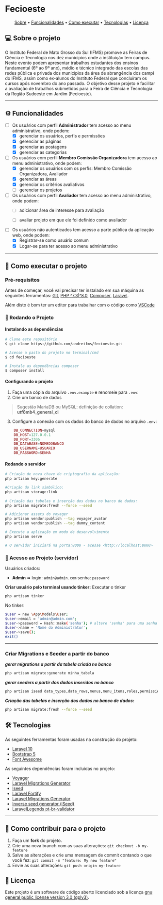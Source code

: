# Fecioeste

<p align="center">
 <a href="#-sobre-o-projeto">Sobre</a> •
 <a href="#-funcionalidades">Funcionalidades</a> •
 <a href="#-como-executar-o-projeto">Como executar</a> • 
 <a href="#-tecnologias">Tecnologias</a> •  
 <a href="#user-content--licença">Licença</a>
</p>

## 💻 Sobre o projeto
O Instituto Federal de Mato Grosso do Sul (IFMS) promove as Feiras de Ciência e Tecnologia nos dez municípios onde a instituição tem campus. 
Neste evento podem apresentar trabalhos estudantes dos ensinos fundamental (6º ao 9º ano), médio e técnico integrado das escolas das redes pública e privada dos municípios da área de abrangência dos campi do IFMS, assim como ex-alunos do Instituto Federal que concluíram os cursos após novembro do ano passado.
O objetivo desse projeto é facilitar a avaliação de trabalhos submetidos para a Feira de Ciência e Tecnologia da Região Sudoeste em Jardim (Fecioeste).

---

## ⚙️ Funcionalidades

- [ ] Os usuários com perfil **Administrador** tem acesso ao menu administrativo, onde podem:    
    - [X] gerenciar os usuários, perfis e permissões
    - [X] gerenciar as páginas
    - [X] gerenciar as postagens
    - [X] gerenciar as categorias

- [ ] Os usuários com perfil **Membro Comissão Organizadora** tem acesso ao menu administrativo, onde podem:    
    - [X] gerenciar os usuários com os perfis: Membro Comissão Organizadora, Avaliador
    - [X] gerenciar as áreas
    - [X] gerenciar os critérios avaliativos
    - [ ] gerenciar os projetos

- [ ] Os usuários com perfil **Avaliador** tem acesso ao menu administrativo, onde podem:    
    - [ ] adicionar área de interesse para avaliação
    - [ ] avaliar projeto em que ele foi definido como avaliador


- [ ] Os usuários não autenticados tem acesso a parte pública da aplicação web, onde podem:
    - [X] Registrar-se como usuário comum
    - [X] Logar-se para ter acesso ao menu administrativo

---
## 🚀 Como executar o projeto

### Pré-requisitos

Antes de começar, você vai precisar ter instalado em sua máquina as seguintes ferramentas: [Git](https://git-scm.com), [PHP ^7.3|^8.0](https://www.php.net/downloads), [Composer](https://getcomposer.org/download/), [Laravel](https://laravel.com/docs/10.x/installation).

Além disto é bom ter um editor para trabalhar com o código como [VSCode](https://code.visualstudio.com/)

### 🎲 Rodando o Projeto 

#### Instalando as dependências
```bash
# Clone este repositório
$ git clone https://github.com/andreifms/fecioeste.git

# Acesse a pasta do projeto no terminal/cmd
$ cd fecioeste

# Instale as dependências composer
$ composer install


```
#### Configurando o projeto
1. Faça uma cópia do arquivo `.env.example` e renomeie para `.env`:
2. Crie um banco de dados
> Sugestão MariaDB ou MySQL: definição de collation: **utf8mb4_general_ci**

3. Configure a conexão com os dados do banco de dados no arquivo `.env`:
```php  
    DB_CONNECTION=mysql
    DB_HOST=127.0.0.1
    DB_PORT=3306
    DB_DATABASE=NOMEDOBANCO
    DB_USERNAME=USUARIO
    DB_PASSWORD=SENHA
```
#### Rodando o servidor
```bash    
# Criação de nova chave de criptografia da aplicação:
php artisan key:generate

#Criação do link simbólico:
php artisan storage:link
    
# Criação das tabelas e inserção dos dados no banco de dados:
php artisan migrate:fresh --force --seed

# Adicionar assets do voyager
php artisan vendor:publish --tag voyager_avatar
php artisan vendor:publish --tag dummy_content

# Execute a aplicação em modo de desenvolvimento
php artisan serve

# O servidor iniciará na porta:8000 - acesse <http://localhost:8000>
```

### 🎲 Acesso ao Projeto (servidor)
Usuários criados:
- **Admin** ➠ login: ```admin@admin.com``` senha: ```password```

**Criar usuário pelo terminal usando tinker:**
Executar o tinker
```bash
php artisan tinker
```
No tinker: 
```bash
$user = new \App\Models\User;
$user->email = 'admin@admin.com';
$user->password = Hash::make('senha'); # altere 'senha' para uma senha forte
$user->name = 'Nome do Administrator';
$user->save();
exit()
```
---

### Criar Migrations e Seeder a partir do banco

***gerar migrations a partir da tabela criada no banco***
```bash   
php artisan migrate:generate minha_tabela
```

***gerar seeders a partir dos dados inseridos no banco***
```bash   
php artisan iseed data_types,data_rows,menus,menu_items,roles,permissions,permission_role,settings --classnameprefix=Iseed --force
```

***Criação das tabelas e inserção dos dados no banco de dados:***
```bash   
php artisan migrate:fresh --force --seed
```

## 🛠 Tecnologias

As seguintes ferramentas foram usadas na construção do projeto:

- [Laravel 10](https://laravel.com/docs)
- [Bootstrap 5](https://getbootstrap.com/)
- [Font Awesome](https://fontawesome.com/search?o=r&m=free)

As seguintes dependências foram incluidas no projeto:
- [Voyager](https://github.com/thedevdojo/voyager)
- [Laravel Migrations Generator](https://github.com/kitloong/laravel-migrations-generator)
- [Iseed](https://github.com/orangehill/iseed)
- [Laravel Fortify](https://github.com/laravel/fortify)
- [Laravel Migrations Generator](https://github.com/kitloong/laravel-migrations-generator)
- [Inverse seed generator (iSeed)](https://github.com/orangehill/iseed)
- [LaravelLegends pt-br-validator](https://github.com/LaravelLegends/pt-br-validator)
---

## 💪 Como contribuir para o projeto

1. Faça um **fork** do projeto.
2. Crie uma nova branch com as suas alterações: `git checkout -b my-feature`
3. Salve as alterações e crie uma mensagem de commit contando o que você fez: `git commit -m "feature: My new feature"`
4. Envie as suas alterações: `git push origin my-feature`

## 📝 Licença

Este projeto é um software de código aberto licenciado sob a licença [gnu general public license version 3.0 (gplv3)](./LICENSE).
